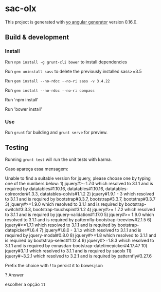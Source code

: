 # sac-olx

This project is generated with [yo angular generator](https://github.com/yeoman/generator-angular)
version 0.16.0.

## Build & development

### Install

Run `npm install -g grunt-cli bower` to install dependencies

Run `gem uninstall sass` to delete the previously installed sass>=3.5

Run `gem install --no-rdoc --no-ri sass -v 3.4.22`

Run `gem install --no-rdoc --no-ri compass`

Run 'npm install'

Run 'bower install'

### Use

Run `grunt` for building and `grunt serve` for preview.

## Testing

Running `grunt test` will run the unit tests with karma.

Caso apareça essa mensagem:

Unable to find a suitable version for jquery, please choose one by typing one of the numbers below:
    1) jquery#>=1.7.0 which resolved to 3.1.1 and is required by datatables#1.10.16, datatables#1.10.16, datatables-colreorder#1.3.3, datatables-colvis#1.1.2
    2) jquery#1.9.1 - 3 which resolved to 3.1.1 and is required by bootstrap#3.3.7, bootstrap#3.3.7, bootstrap#3.3.7
    3) jquery#>=1.9.0 which resolved to 3.1.1 and is required by bootstrap-switch#3.3.3, bootstrap-touchspin#3.1.2
    4) jquery#>= 1.7.2 which resolved to 3.1.1 and is required by jquery-validation#1.17.0
    5) jquery#>= 1.9.0 which resolved to 3.1.1 and is required by patternfly-bootstrap-treeview#2.1.5
    6) jquery#>=1.7.1 which resolved to 3.1.1 and is required by bootstrap-datepicker#1.6.4
    7) jquery#1.8.0 - 3.1.x which resolved to 3.1.1 and is required by jquery-modal#0.8.0
    8) jquery#>=1.8 which resolved to 3.1.1 and is required by bootstrap-select#1.12.4
    9) jquery#>=1.8.3 which resolved to 3.1.1 and is required by eonasdan-bootstrap-datetimepicker#4.17.47
    10) jquery#3.1.1 which resolved to 3.1.1 and is required by sacolx
    11) jquery#~3.2.1 which resolved to 3.2.1 and is required by patternfly#3.27.6

Prefix the choice with ! to persist it to bower.json

? Answer

escolher a opção `11`